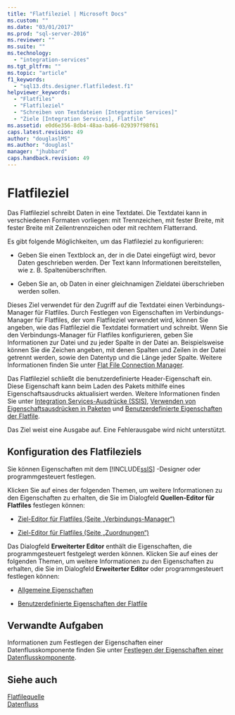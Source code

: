 ```yaml
---
title: "Flatfileziel | Microsoft Docs"
ms.custom: ""
ms.date: "03/01/2017"
ms.prod: "sql-server-2016"
ms.reviewer: ""
ms.suite: ""
ms.technology: 
  - "integration-services"
ms.tgt_pltfrm: ""
ms.topic: "article"
f1_keywords: 
  - "sql13.dts.designer.flatfiledest.f1"
helpviewer_keywords: 
  - "Flatfiles"
  - "Flatfileziel"
  - "Schreiben von Textdateien [Integration Services]"
  - "Ziele [Integration Services], Flatfile"
ms.assetid: e0d6e356-8db4-48aa-ba66-029397f98f61
caps.latest.revision: 49
author: "douglaslMS"
ms.author: "douglasl"
manager: "jhubbard"
caps.handback.revision: 49
---
```

# Flatfileziel
  Das Flatfileziel schreibt Daten in eine Textdatei. Die Textdatei kann in verschiedenen Formaten vorliegen: mit Trennzeichen, mit fester Breite, mit fester Breite mit Zeilentrennzeichen oder mit rechtem Flatterrand.  
  
 Es gibt folgende Möglichkeiten, um das Flatfileziel zu konfigurieren:  
  
-   Geben Sie einen Textblock an, der in die Datei eingefügt wird, bevor Daten geschrieben werden. Der Text kann Informationen bereitstellen, wie z. B. Spaltenüberschriften.  
  
-   Geben Sie an, ob Daten in einer gleichnamigen Zieldatei überschrieben werden sollen.  
  
 Dieses Ziel verwendet für den Zugriff auf die Textdatei einen Verbindungs-Manager für Flatfiles. Durch Festlegen von Eigenschaften im Verbindungs-Manager für Flatfiles, der vom Flatfileziel verwendet wird, können Sie angeben, wie das Flatfileziel die Textdatei formatiert und schreibt. Wenn Sie den Verbindungs-Manager für Flatfiles konfigurieren, geben Sie Informationen zur Datei und zu jeder Spalte in der Datei an. Beispielsweise können Sie die Zeichen angeben, mit denen Spalten und Zeilen in der Datei getrennt werden, sowie den Datentyp und die Länge jeder Spalte. Weitere Informationen finden Sie unter [Flat File Connection Manager](../../integration-services/connection-manager/flat-file-connection-manager.md).  
  
 Das Flatfileziel schließt die benutzerdefinierte Header-Eigenschaft ein. Diese Eigenschaft kann beim Laden des Pakets mithilfe eines Eigenschaftsausdrucks aktualisiert werden. Weitere Informationen finden Sie unter [Integration Services-Ausdrücke &#40;SSIS&#41;](../../integration-services/expressions/integration-services-ssis-expressions.md), [Verwenden von Eigenschaftsausdrücken in Paketen](../../integration-services/expressions/use-property-expressions-in-packages.md) und [Benutzerdefinierte Eigenschaften der Flatfile](../../integration-services/data-flow/flat-file-custom-properties.md).  
  
 Das Ziel weist eine Ausgabe auf. Eine Fehlerausgabe wird nicht unterstützt.  
  
## Konfiguration des Flatfileziels  
 Sie können Eigenschaften mit dem [!INCLUDE[ssIS](../../includes/ssis-md.md)] -Designer oder programmgesteuert festlegen.  
  
 Klicken Sie auf eines der folgenden Themen, um weitere Informationen zu den Eigenschaften zu erhalten, die Sie im Dialogfeld **Quellen-Editor für Flatfiles** festlegen können:  
  
-   [Ziel-Editor für Flatfiles &#40;Seite „Verbindungs-Manager“&#41;](../../integration-services/data-flow/flat-file-destination-editor-connection-manager-page.md)  
  
-   [Ziel-Editor für Flatfiles &#40;Seite „Zuordnungen“&#41;](../../integration-services/data-flow/flat-file-destination-editor-mappings-page.md)  
  
 Das Dialogfeld **Erweiterter Editor** enthält die Eigenschaften, die programmgesteuert festgelegt werden können. Klicken Sie auf eines der folgenden Themen, um weitere Informationen zu den Eigenschaften zu erhalten, die Sie im Dialogfeld **Erweiterter Editor** oder programmgesteuert festlegen können:  
  
-   [Allgemeine Eigenschaften](../Topic/Common%20Properties.md)  
  
-   [Benutzerdefinierte Eigenschaften der Flatfile](../../integration-services/data-flow/flat-file-custom-properties.md)  
  
## Verwandte Aufgaben  
 Informationen zum Festlegen der Eigenschaften einer Datenflusskomponente finden Sie unter [Festlegen der Eigenschaften einer Datenflusskomponente](../../integration-services/data-flow/set-the-properties-of-a-data-flow-component.md).  
  
## Siehe auch  
 [Flatfilequelle](../../integration-services/data-flow/flat-file-source.md)   
 [Datenfluss](../../integration-services/data-flow/data-flow.md)  
  
  